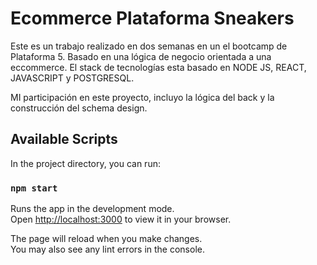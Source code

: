 # Ecommerce Plataforma Sneakers

Este es un trabajo realizado en dos semanas en un el bootcamp de Plataforma 5. Basado en una lógica de negocio orientada a una eccommerce.
El stack de tecnologías esta basado en NODE JS, REACT, JAVASCRIPT y POSTGRESQL. 

MI participación en este proyecto, incluyo la lógica del back y la construcción del schema design. 
 

## Available Scripts

In the project directory, you can run:

### `npm start`

Runs the app in the development mode.\
Open [http://localhost:3000](http://localhost:3000) to view it in your browser.

The page will reload when you make changes.\
You may also see any lint errors in the console.


